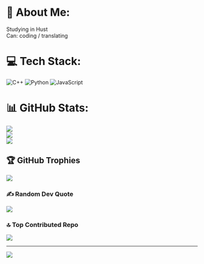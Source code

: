 # 💫 About Me:
Studying in Hust<br>Can: coding / translating


# 💻 Tech Stack:
![C++](https://img.shields.io/badge/c++-%2300599C.svg?style=flat&logo=c%2B%2B&logoColor=white) ![Python](https://img.shields.io/badge/python-3670A0?style=flat&logo=python&logoColor=ffdd54) ![JavaScript](https://img.shields.io/badge/javascript-%23323330.svg?style=flat&logo=javascript&logoColor=%23F7DF1E)
# 📊 GitHub Stats:
![](https://github-readme-stats.vercel.app/api?username=chefkozaki&theme=radical&hide_border=false&include_all_commits=false&count_private=false)<br/>
![](https://github-readme-streak-stats.herokuapp.com/?user=chefkozaki&theme=radical&hide_border=false)<br/>
![](https://github-readme-stats.vercel.app/api/top-langs/?username=chefkozaki&theme=radical&hide_border=false&include_all_commits=false&count_private=false&layout=compact)

## 🏆 GitHub Trophies
![](https://github-profile-trophy.vercel.app/?username=chefkozaki&theme=radical&no-frame=false&no-bg=true&margin-w=4)

### ✍️ Random Dev Quote
![](https://quotes-github-readme.vercel.app/api?type=horizontal&theme=radical)

### 🔝 Top Contributed Repo
![](https://github-contributor-stats.vercel.app/api?username=chefkozaki&limit=5&theme=dark&combine_all_yearly_contributions=true)

---
[![](https://visitcount.itsvg.in/api?id=chefkozaki&icon=0&color=0)](https://visitcount.itsvg.in)

<!-- Proudly created with GPRM ( https://gprm.itsvg.in ) -->
